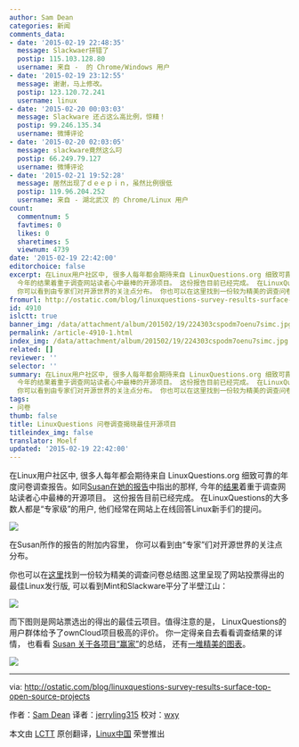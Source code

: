 ```yaml
---
author: Sam Dean
categories: 新闻
comments_data:
- date: '2015-02-19 22:48:35'
  message: Slackwaer拼错了
  postip: 115.103.128.80
  username: 来自 -  的 Chrome/Windows 用户
- date: '2015-02-19 23:12:55'
  message: 谢谢，马上修改。
  postip: 123.120.72.241
  username: linux
- date: '2015-02-20 00:03:03'
  message: Slackware 还占这么高比例，惊精！
  postip: 99.246.135.34
  username: 微博评论
- date: '2015-02-20 02:03:05'
  message: slackware竟然这么叼
  postip: 66.249.79.127
  username: 微博评论
- date: '2015-02-21 19:52:28'
  message: 居然出现了ｄｅｅｐｉｎ，虽然比例很低
  postip: 119.96.204.252
  username: 来自 - 湖北武汉 的 Chrome/Linux 用户
count:
  commentnum: 5
  favtimes: 0
  likes: 0
  sharetimes: 5
  viewnum: 4739
date: '2015-02-19 22:42:00'
editorchoice: false
excerpt: 在Linux用户社区中, 很多人每年都会期待来自 LinuxQuestions.org 细致可靠的年度问卷调查报告。如同Susan在她的报告中指出的那样,
  今年的结果着重于调查网站读者心中最棒的开源项目。 这份报告目前已经完成。 在LinuxQuestions的大多数人都是专家级的用户, 他们经常在网站上在线回答Linux新手们的提问。  在Susan所作的报告的附加内容里，
  你可以看到由专家们对开源世界的关注点分布。 你也可以在这里找到一份较为精美的调查问卷总结图.这里呈现了网站投票得出的最佳Linux发行版, 可以看到Mint和Slackwaer平分了半壁江山：  而下图则是网
fromurl: http://ostatic.com/blog/linuxquestions-survey-results-surface-top-open-source-projects
id: 4910
islctt: true
banner_img: /data/attachment/album/201502/19/224303cspodm7oenu7simc.jpg
permalink: /article-4910-1.html
index_img: /data/attachment/album/201502/19/224303cspodm7oenu7simc.jpg.thumb.jpg
related: []
reviewer: ''
selector: ''
summary: 在Linux用户社区中, 很多人每年都会期待来自 LinuxQuestions.org 细致可靠的年度问卷调查报告。如同Susan在她的报告中指出的那样,
  今年的结果着重于调查网站读者心中最棒的开源项目。 这份报告目前已经完成。 在LinuxQuestions的大多数人都是专家级的用户, 他们经常在网站上在线回答Linux新手们的提问。  在Susan所作的报告的附加内容里，
  你可以看到由专家们对开源世界的关注点分布。 你也可以在这里找到一份较为精美的调查问卷总结图.这里呈现了网站投票得出的最佳Linux发行版, 可以看到Mint和Slackwaer平分了半壁江山：  而下图则是网
tags:
- 问卷
thumb: false
title: LinuxQuestions 问卷调查揭晓最佳开源项目
titleindex_img: false
translator: Moelf
updated: '2015-02-19 22:42:00'
---
```


在Linux用户社区中, 很多人每年都会期待来自 LinuxQuestions.org 细致可靠的年度问卷调查报告。如同[Susan在她的报告](http://ostatic.com/blog/lq-members-choice-award-winners-announced)中指出的那样, 今年的[结果](http://www.linuxquestions.org/questions/linux-news-59/2014-linuxquestions-org-members-choice-award-winners-4175532948/)着重于调查网站读者心中最棒的开源项目。 这份报告目前已经完成。 在LinuxQuestions的大多数人都是“专家级”的用户, 他们经常在网站上在线回答Linux新手们的提问。


![](/data/attachment/album/201502/19/224303cspodm7oenu7simc.jpg)


在Susan所作的报告的附加内容里， 你可以看到由“专家”们对开源世界的关注点分布。


你也可以在[这里](http://www.linuxquestions.org/questions/2014mca.php)找到一份较为精美的调查问卷总结图.这里呈现了网站投票得出的最佳Linux发行版, 可以看到Mint和Slackware平分了半壁江山：


![](/data/attachment/album/201502/19/224305uemed3176z1mp3de.png)


而下图则是网站票选出的得出的最佳云项目。值得注意的是， LinuxQuestions的用户群体给予了ownCloud项目极高的评价。 你一定得亲自去看看调查结果的详情， 也看看 [Susan 关于各项目“赢家”](http://ostatic.com/blog/lq-members-choice-award-winners-announced)的总结， 还有[一堆精美的图表](http://www.linuxquestions.org/questions/2014mca.php)。


![](/data/attachment/album/201502/19/224306e99x4q9se8a6l9fs.png)




---


via: <http://ostatic.com/blog/linuxquestions-survey-results-surface-top-open-source-projects>


作者：[Sam Dean](http://ostatic.com/member/samdean) 译者：[jerryling315](https://github.com/jerryling315) 校对：[wxy](https://github.com/wxy)


本文由 [LCTT](https://github.com/LCTT/TranslateProject) 原创翻译，[Linux中国](http://linux.cn/) 荣誉推出